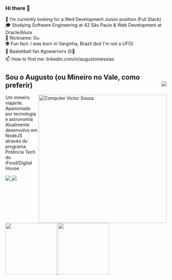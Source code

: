 ### Hi there 👋

🔭 I’m currently looking for a Wed Development Junior position (Full Stack)<br>
🎓 Studying Software Engineering at 42 São Paulo & Web Development at Oracle/Alura<br>
🤠 Nickname: Gu<br>
👽 Fun fact: I was born in Varginha, Brazil (but I'm not a UFO)<br>
🏀 Basketball fan #gowarriors 🟡🔵<br>
📫 How to find me: linkedin.com/in/augustomessias<br>

## Sou o Augusto (ou Mineiro no Vale, como preferir) <img src="https://komarev.com/ghpvc/?username=mineironovale&color=blueviolet&label=Visualizações+do+perfil&style=flat-square" align="right"/>
<img src="https://raw.githubusercontent.com/MicaelliMedeiros/micaellimedeiros/master/image/computer-illustration.png" min-width="400px" max-width="400px" width="400px" align="right" alt="Computer Victor Souza">

<p>Um mineiro viajante. Apaixonado por tecnologia e astronomia<br>
Atualmente desenvolvo em NodeJS através do programa Potência Tech do iFood/Digital House</p>




  
 <p align="left">
  <a href="https://www.linkedin.com/in/augustomessias/" target="_blank" alt="LinkedIn">
    <img src="https://img.shields.io/badge/LinkedIn-1C1C1C?style=for-the-badge&logo=linkedin&logoColor=8A2BE2"/>
  </a>
 <a href="mailto:augustomessias@pm.me" target="_blank" alt="Email">
    <img src="https://img.shields.io/badge/Email-1C1C1C?style=for-the-badge&logo=gmail&logoColor=8A2BE2"/>
  </a>
 
</p>  
 
 
 <div style="display: "flex" ">
  <a href="https://github.com/victorsouza19">
  <img height="160em" src="https://github-readme-stats.vercel.app/api?username=mineironovale&show_icons=true"/>
  <img height="160em" src="https://github-readme-stats.vercel.app/api/top-langs/?username=mineironovale&layout=compact"/>
</div>

